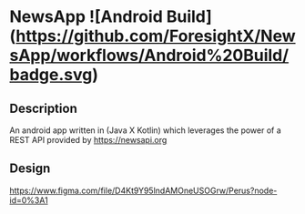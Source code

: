 # NewsApp ![Android Build] (https://github.com/ForesightX/NewsApp/workflows/Android%20Build/badge.svg)

## Description
An android app written in (Java X Kotlin) which leverages the power of a REST API provided by https://newsapi.org

## Design
https://www.figma.com/file/D4Kt9Y95lndAMOneUSOGrw/Perus?node-id=0%3A1
